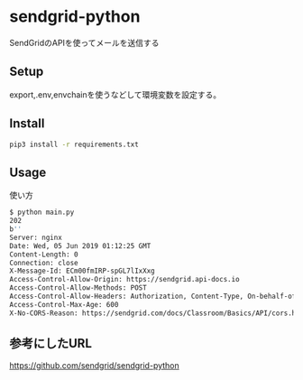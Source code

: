 # sendgrid-python

SendGridのAPIを使ってメールを送信する

## Setup

export,.env,envchainを使うなどして環境変数を設定する。


## Install

```sh
pip3 install -r requirements.txt
```

## Usage

使い方

```sh
$ python main.py
202
b''
Server: nginx
Date: Wed, 05 Jun 2019 01:12:25 GMT
Content-Length: 0
Connection: close
X-Message-Id: ECm00fmIRP-spGL7lIxXxg
Access-Control-Allow-Origin: https://sendgrid.api-docs.io
Access-Control-Allow-Methods: POST
Access-Control-Allow-Headers: Authorization, Content-Type, On-behalf-of, x-sg-elas-acl
Access-Control-Max-Age: 600
X-No-CORS-Reason: https://sendgrid.com/docs/Classroom/Basics/API/cors.html
 ```

## 参考にしたURL

https://github.com/sendgrid/sendgrid-python
